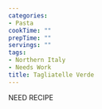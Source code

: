 ```yaml
---
categories:
- Pasta
cookTime: ""
prepTime: ""
servings: ""
tags:
- Northern Italy
- Needs Work
title: Tagliatelle Verde
---
```


NEED RECIPE